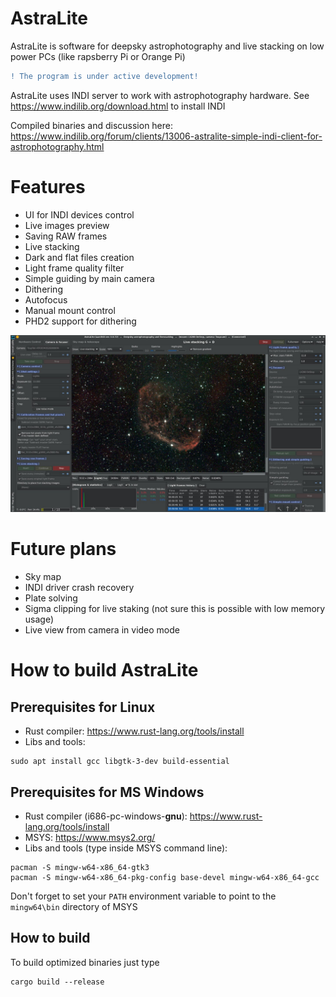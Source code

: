 # AstraLite
AstraLite is software for deepsky astrophotography and live stacking
on low power PCs (like rapsberry Pi or Orange Pi)

```diff
! The program is under active development!
```

AstraLite uses INDI server to work with astrophotography hardware.
See https://www.indilib.org/download.html to install INDI

Compiled binaries and discussion here:
https://www.indilib.org/forum/clients/13006-astralite-simple-indi-client-for-astrophotography.html

# Features
* UI for INDI devices control
* Live images preview
* Saving RAW frames
* Live stacking
* Dark and flat files creation
* Light frame quality filter
* Simple guiding by main camera
* Dithering
* Autofocus
* Manual mount control
* PHD2 support for dithering

![](./docs/screenshot1.jpg)

# Future plans
* Sky map
* INDI driver crash recovery
* Plate solving
* Sigma clipping for live staking (not sure this is possible with low memory usage)
* Live view from camera in video mode

# How to build AstraLite
## Prerequisites for Linux
* Rust compiler: https://www.rust-lang.org/tools/install
* Libs and tools:
```
sudo apt install gcc libgtk-3-dev build-essential
```

## Prerequisites for MS Windows
* Rust compiler (i686-pc-windows-**gnu**): https://www.rust-lang.org/tools/install
* MSYS: https://www.msys2.org/
* Libs and tools (type inside MSYS command line):
```
pacman -S mingw-w64-x86_64-gtk3
pacman -S mingw-w64-x86_64-pkg-config base-devel mingw-w64-x86_64-gcc
```

Don't forget to set your `PATH` environment variable to point to the `mingw64\bin` directory of MSYS

## How to build
To build optimized binaries just type
```
cargo build --release
```
